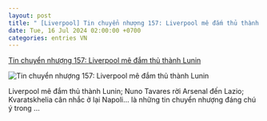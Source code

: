 ```yaml
---
layout: post
title: " [Liverpool] Tin chuyển nhượng 157: Liverpool mê đắm thủ thành Lunin"
date: Tue, 16 Jul 2024 02:00:00 +0700
categories: entries VN
---
```

[Tin chuyển nhượng 157: Liverpool mê đắm thủ thành Lunin](https://bongdaplus.vn/tin-chuyen-nhuong/tin-chuyen-nhuong-15-7-liverpool-me-dam-thu-thanh-lunin-4375272407.html)

![Tin chuyển nhượng 157: Liverpool mê đắm thủ thành Lunin](https://cdn.bongdaplus.vn/Assets/Media/2024/07/15/8/Lunin-Liverpool.jpg)

Liverpool mê đắm thủ thành Lunin; Nuno Tavares rời Arsenal đến Lazio; Kvaratskhelia cân nhắc ở lại Napoli... là những tin chuyển nhượng đáng chú ý trong ...

